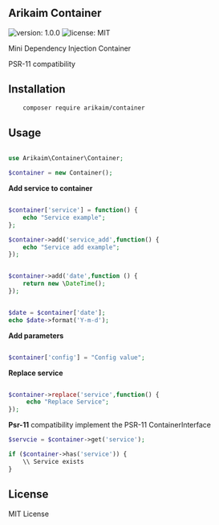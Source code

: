 ## Arikaim Container
![version: 1.0.0](https://img.shields.io/github/release/arikaim/container.svg)
![license: MIT](https://img.shields.io/badge/License-MIT-blue.svg)


Mini Dependency Injection Container

PSR-11 compatibility

## Installation

```sh
    composer require arikaim/container
```

## Usage 

```php 

use Arikaim\Container\Container;

$container = new Container();

```

**Add service to container**

```php 

$container['service'] = function() {
    echo "Service example";
};

$container->add('service_add',function() {
    echo "Service add example";
});


$container->add('date',function () {
    return new \DateTime();
});


$date = $container['date'];
echo $date->format('Y-m-d');

```
**Add parameters** 

```php

$container['config'] = "Config value";

```

**Replace service**  

```php

$container->replace('service',function() {
     echo "Replace Service";
});

```

**Psr-11** compatibility implement the PSR-11 ContainerInterface

```php
$servcie = $container->get('service');

if ($container->has('service')) {
    \\ Service exists
}

```

## License 
MIT License